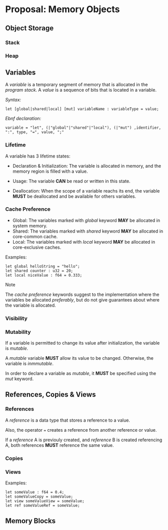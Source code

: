 # Proposal: Memory Objects
<!-- objects on ram (variables, pointers, addresses) -->

## Object Storage

### Stack

### Heap

## Variables

A *variable* is a temporary segment of memory that is allocated in the *program stack*.
A *value* is a sequence of bits that is located in a variable.

*Syntax:*

```
let [global|shared|local] [mut] variableName : variableType = value;
```
*Ebnf declaration:*

```ebnf
variable = "let", (|"global"|"shared"|"local"), (|"mut") ,identifier, ":", type, "=", value, ";"
```

### Lifetime

A variable has 3 lifetime states:

- Declaration & Initialization: The variable is allocated in memory, and the memory region is filled with a value.

- Usage: The variable **CAN** be read or written in this state.

- Deallocation: When the scope of a variable reachs its end, the variable **MUST** be deallocated and be available for others variables.

### Cache Preference

- Global: The variables marked with *global* keyword **MAY** be allocated in system memory.
- Shared: The variables marked with *shared* keyword **MAY** be allocated in core-common cache.
- Local: The variables marked with *local* keyword **MAY** be allocated in core-exclusive caches.

Examples:

```
let global helloString = "hello";
let shared counter : u32 = 20;
let local niceValue : f64 = 0.333;
```

>[!NOTE]
> The *cache preference* keywords suggest to the implementation where the variables be allocated *preferably*, but do not give guarantees about where the variable is allocated.

### Visibility

### Mutability

If a variable is permitted to change its value after initialization, the variable is *mutable*.

A *mutable* variable **MUST** allow its value to be changed. Otherwise, the variable is *inmmutable*.

In order to declare a variable as *mutable*, it **MUST** be specified using the *mut* keyword.

## References, Copies & Views

### References
A _reference_ is a data type that stores a reference to a value.

Also, the operator  ```=```  creates a reference from another reference or value.

If a _reference_ A is previouly created, and _reference_ B is created referencing A, both references **MUST** reference the same value.

### Copies

### Views

Examples:

```
let someValue : f64 = 0.4;
let someValueCopy = someValue;
let view someValueView = someValue;
let ref someValueRef = someValue;
```

## Memory Blocks
